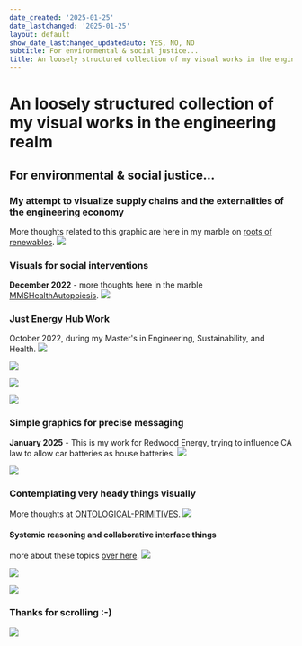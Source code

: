 ```yaml
---
date_created: '2025-01-25'
date_lastchanged: '2025-01-25'
layout: default
show_date_lastchanged_updatedauto: YES, NO, NO
subtitle: For environmental & social justice...
title: An loosely structured collection of my visual works in the engineering realm
---
```

# An loosely structured collection of my visual works in the engineering realm
## For environmental & social justice...

### My attempt to visualize supply chains and the externalities of the engineering economy
More thoughts related to this graphic are here in my marble on [roots of renewables](ROOTS-OF-RENEWABLES.md).
![](media/roots-of-renewables.png)

### Visuals for social interventions 
**December 2022** - more thoughts here in the marble [MMSHealthAutopoiesis](MMSHealthAutopoiesis.md).
![](media/MMSHealthAutopoiesis-merge-05.png)


### Just Energy Hub Work
October 2022, during my Master's in Engineering, Sustainability, and Health.
![](media/cleanshot_2024-07-28-at-13-06-39@2x.png)

![](media/cleanshot_2024-07-27-at-17-48-57@2x.png)

![](media/cleanshot_2024-07-28-at-12-24-06@2x.png)

![](media/cleanshot_2024-07-27-at-17-51-14@2x.png)
### Simple graphics for precise messaging 
**January 2025** - This is my work for Redwood Energy, trying to influence CA law to allow car batteries as house batteries. 
![](media/cleanshot_2025-01-25-at-21-06-47@2x.png)

![](media/cleanshot_2025-01-25-at-21-07-03@2x.png)


### Contemplating very heady things visually
More thoughts at [ONTOLOGICAL-PRIMITIVES](ONTOLOGICAL-PRIMITIVES.md).
![](media/cleanshot_2024-07-28-at-17-14-00@2x.png)


#### Systemic reasoning and collaborative interface things
more about these topics [over here](MMSSystemicCooperationInterface-A.md).
![](media/cleanshot_2024-07-26-at-20-09-42@2x.png)

![](media/cleanshot_2024-07-28-at-14-17-14@2x.png)

![](media/cleanshot_2024-07-28-at-13-52-29@2x.png)

### Thanks for scrolling :-)

![](media/cleanshot_2024-07-28-at-17-17-04.gif)